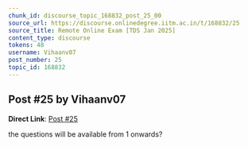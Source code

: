 ```yaml
---
chunk_id: discourse_topic_168832_post_25_00
source_url: https://discourse.onlinedegree.iitm.ac.in/t/168832/25
source_title: Remote Online Exam [TDS Jan 2025]
content_type: discourse
tokens: 48
username: Vihaanv07
post_number: 25
topic_id: 168832
---
```


## Post #25 by Vihaanv07

**Direct Link**: [Post #25](https://discourse.onlinedegree.iitm.ac.in/t/168832/25)

the questions will be available from 1 onwards?
